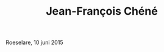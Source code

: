 ﻿---
title:  Jean-François Chéné
huis:   La Coulée d'Ambrosia
regio:  A.O.C. Anjou
photo:  chene.jpg
layout: wijnhuis 

wijnen:
    - naam: Panier de Fruits'12
      ref:   
      app:  Vin de France
      type: Blanc sec
      cep:  Chenin blanc
      prijs: €12.62
    
    - naam: Panier de Fruits'10
      ref:   
      app:  Vin de France
      type: Blanc sec
      cep:  Chenin blanc
      prijs: €13.20
    
    - naam: O2 Vigne
      ref:   
      app:  Vin de France
      type: Blanc sec oxidatif
      cep:  Chenin blanc
      prijs: €26.00
      
    - naam: Le Boit sans soif'12
      ref:   
      app:  Vin de France
      type: Rouge
      cep:  Grolleau noir
      prijs: €11.20
      
    - naam: Les Joues Rouges'13
      ref:   
      app:  Vin de France
      type: Rouge
      cep:  Cabernet franc
      prijs: €12.62
          
---
Roeselare, 10 juni 2015
   



